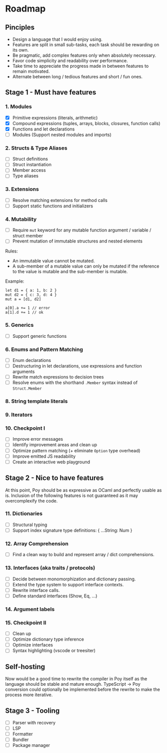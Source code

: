 
# Roadmap

## Pinciples
- Design a language that I would enjoy using.
- Features are split in small sub-tasks, each task should be rewarding on its own.
- Be pragmatic, add complex features only when absolutely necessary.
- Favor code simplicity and readability over performance.
- Take time to appreciate the progress made in between features to remain motivated.
- Alternate between long / tedious features and short / fun ones.

## Stage 1 - Must have features

### 1. Modules
- [x] Primitive expressions (literals, arithmetic) 
- [x] Compound expressions (tuples, arrays, blocks, closures, function calls)
- [x] Functions and let declarations
- [ ] Modules (Support nested modules and imports)

### 2. Structs & Type Aliases
- [ ] Struct definitions
- [ ] Struct instantiation
- [ ] Member access
- [ ] Type aliases

### 3. Extensions
- [ ] Resolve matching extensions for method calls
- [ ] Support static functions and initializers

### 4. Mutability
- [ ] Require `mut` keyword for any mutable function argument / variable / struct member 
- [ ] Prevent mutation of immutable structures and nested elements

Rules:
- An immutable value cannot be mutated.
- A sub-member of a mutable value can only be mutated if
  the reference to the value is mutable and the sub-member is mutable.

Example:
```poy
let d1 = { a: 1, b: 2 }
mut d2 = { c: 3, d: 4 }
mut a = [d1, d2]

a[0].a += 1 // error
a[1].d += 1 // ok
```

### 5. Generics
- [ ] Support generic functions

### 6. Enums and Pattern Matching
- [ ] Enum declarations
- [ ] Destructuring in let declarations, use expressions and function arguments
- [ ] Rewrite match expressions to decision trees
- [ ] Resolve enums with the shorthand `.Member` syntax instead of `Struct.Member`

### 8. String template literals

### 9. Iterators

### 10. Checkpoint I
- [ ] Improve error messages
- [ ] Identify improvement areas and clean up
- [ ] Optimize pattern matching (+ eliminate `Option` type overhead)
- [ ] Improve emitted JS readability
- [ ] Create an interactive web playground

## Stage 2 - Nice to have features
At this point, Poy should be as expressive as OCaml and perfectly usable as is.
Inclusion of the following features is not guaranteed as it may overcomplexify the code.

### 11. Dictionaries
- [ ] Structural typing
- [ ] Support index signature type definitions: { ...String: Num }

### 12. Array Comprehension
- [ ] Find a clean way to build and represent array / dict comprehensions.

### 13. Interfaces (aka traits / protocols)
- [ ] Decide between monomorphization and dictionary passing.
- [ ] Extend the type system to support interface contexts.
- [ ] Rewrite interface calls.
- [ ] Define standard interfaces (Show, Eq, ...)

### 14. Argument labels

### 15. Checkpoint II
- [ ] Clean up
- [ ] Optimize dictionary type inference
- [ ] Optimize interfaces
- [ ] Syntax highlighting (vscode or treesiter)

## Self-hosting
Now would be a good time to rewrite the compiler in Poy itself as the language should be stable and mature enough. TypeScript -> Poy conversion could optionally be implemented before the rewrite to make the process more iterative.

## Stage 3 - Tooling
- [ ] Parser with recovery
- [ ] LSP
- [ ] Formatter
- [ ] Bundler
- [ ] Package manager